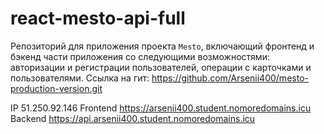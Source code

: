 # react-mesto-api-full
Репозиторий для приложения проекта `Mesto`, включающий фронтенд и бэкенд части приложения со следующими возможностями: авторизации и регистрации пользователей, операции с карточками и пользователями. 
Ссылка на гит: https://github.com/Arsenii400/mesto-production-version.git

IP 51.250.92.146
Frontend https://arsenii400.student.nomoredomains.icu
Backend https://api.arsenii400.student.nomoredomains.icu
